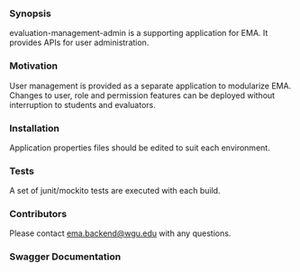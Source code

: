 ﻿
### Synopsis

evaluation-management-admin is a supporting application for EMA.  It provides APIs for user administration.

### Motivation

User management is provided as a separate application to modularize EMA.  Changes to user, role and permission features can be deployed without interruption to students and evaluators.

### Installation

Application properties files should be edited to suit each environment.

### Tests

A set of junit/mockito tests are executed with each build.

### Contributors

Please contact ema.backend@wgu.edu with any questions.

### Swagger Documentation